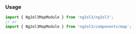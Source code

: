 ### Usage
```typescript
import { Ng2ol3MapModule } from 'ng2ol3/ng2ol3';
// or
import { Ng2ol3MapModule } from 'ng2ol3/components/map';
```